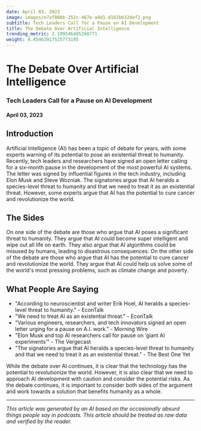 ```yaml
---
date: April 03, 2023
image: images/e7af80bb-252c-467e-a9d1-d102bb32def2.png
subtitle: Tech Leaders Call for a Pause on AI Development
title: The Debate Over Artificial Intelligence
trending_metric: 2.199546485260771
weight: 0.45463917525773195
---
```

# The Debate Over Artificial Intelligence
### Tech Leaders Call for a Pause on AI Development
#### April 03, 2023

## Introduction
Artificial Intelligence (AI) has been a topic of debate for years, with some experts warning of its potential to pose an existential threat to humanity. Recently, tech leaders and researchers have signed an open letter calling for a six-month pause in the development of the most powerful AI systems. The letter was signed by influential figures in the tech industry, including Elon Musk and Steve Wozniak. The signatories argue that AI heralds a species-level threat to humanity and that we need to treat it as an existential threat. However, some experts argue that AI has the potential to cure cancer and revolutionize the world. 

## The Sides
On one side of the debate are those who argue that AI poses a significant threat to humanity. They argue that AI could become super intelligent and wipe out all life on earth. They also argue that AI algorithms could be misused by humans, leading to disastrous consequences. On the other side of the debate are those who argue that AI has the potential to cure cancer and revolutionize the world. They argue that AI could help us solve some of the world's most pressing problems, such as climate change and poverty.

## What People Are Saying
- "According to neuroscientist and writer Erik Hoel, AI heralds a species-level threat to humanity." - EconTalk
- "We need to treat AI as an existential threat." - EconTalk
- "Various engineers, researchers, and tech innovators signed an open letter urging for a pause on A.I. work." - Morning Wire
- "Elon Musk and top AI researchers call for pause on ‘giant AI experiments’" - The Vergecast
- "The signatories argue that AI heralds a species-level threat to humanity and that we need to treat it as an existential threat." - The Best One Yet

While the debate over AI continues, it is clear that the technology has the potential to revolutionize the world. However, it is also clear that we need to approach AI development with caution and consider the potential risks. As the debate continues, it is important to consider both sides of the argument and work towards a solution that benefits humanity as a whole.

 --- 

*This article was generated by an AI based on the occasionally absurd things people say in podcasts. This article should be treated as raw data and verified by the reader.*